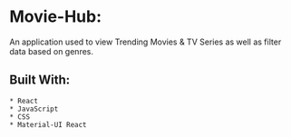Movie-Hub: 
==========
An application used to view Trending Movies & TV Series as well as filter data based on genres.


Built With:
-----------
    * React
    * JavaScript
    * CSS
    * Material-UI React


<!-- What was your motivation?
Why did you build this project?
What problems does it solve?
What did you learn?
What makes your project stand out? If your project has alot of feautres consider adding a "Features" section and listing them here. -->